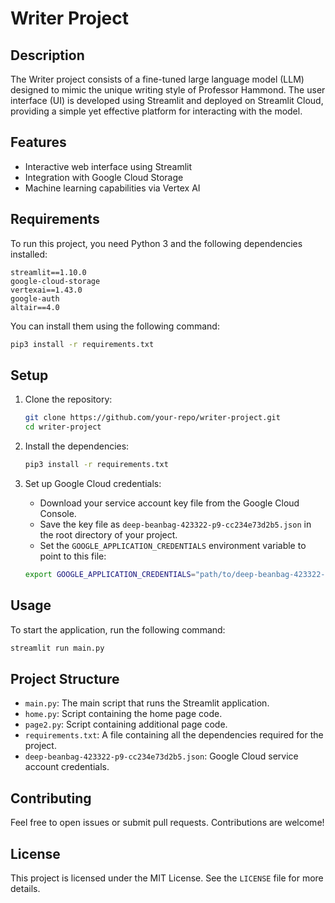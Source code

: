 
# Writer Project

## Description
The Writer project consists of a fine-tuned large language model (LLM) designed to mimic the unique writing style of Professor Hammond. The user interface (UI) is developed using Streamlit and deployed on Streamlit Cloud, providing a simple yet effective platform for interacting with the model. 
## Features
- Interactive web interface using Streamlit
- Integration with Google Cloud Storage
- Machine learning capabilities via Vertex AI

## Requirements
To run this project, you need Python 3 and the following dependencies installed:
```plaintext
streamlit==1.10.0
google-cloud-storage
vertexai==1.43.0
google-auth
altair==4.0
```

You can install them using the following command:

```sh
pip3 install -r requirements.txt
```

## Setup
1. Clone the repository:

    ```sh
    git clone https://github.com/your-repo/writer-project.git
    cd writer-project
    ```

2. Install the dependencies:

    ```sh
    pip3 install -r requirements.txt
    ```

3. Set up Google Cloud credentials:
    - Download your service account key file from the Google Cloud Console.
    - Save the key file as `deep-beanbag-423322-p9-cc234e73d2b5.json` in the root directory of your project.
    - Set the `GOOGLE_APPLICATION_CREDENTIALS` environment variable to point to this file:

    ```sh
    export GOOGLE_APPLICATION_CREDENTIALS="path/to/deep-beanbag-423322-p9-cc234e73d2b5.json"
    ```

## Usage
To start the application, run the following command:

```sh
streamlit run main.py
```

## Project Structure
- `main.py`: The main script that runs the Streamlit application.
- `home.py`: Script containing the home page code.
- `page2.py`: Script containing additional page code.
- `requirements.txt`: A file containing all the dependencies required for the project.
- `deep-beanbag-423322-p9-cc234e73d2b5.json`: Google Cloud service account credentials.

## Contributing
Feel free to open issues or submit pull requests. Contributions are welcome!

## License
This project is licensed under the MIT License. See the `LICENSE` file for more details.
